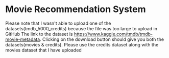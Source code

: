 # Movie Recommendation System

  Please note that I wasn't able to upload one of the datasets(tmdb_5000_credits) because the file was too large to upload in GitHub
  The link to the dataset is https://www.kaggle.com/tmdb/tmdb-movie-metadata. Clicking on the download button should give you both the datasets(movies & credits). Please use the credits dataset along with the movies dataset that I have uploaded

